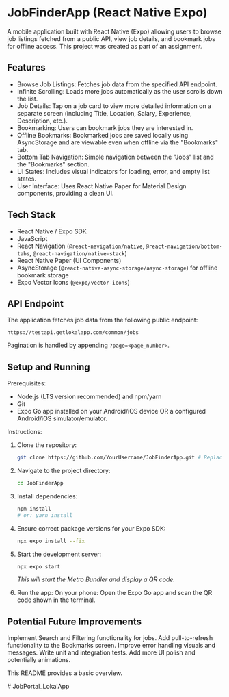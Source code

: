 # JobFinderApp (React Native Expo)

A mobile application built with React Native (Expo) allowing users to browse job listings fetched from a public API, view job details, and bookmark jobs for offline access. This project was created as part of an assignment.

## Features

*   Browse Job Listings: Fetches job data from the specified API endpoint.
*   Infinite Scrolling: Loads more jobs automatically as the user scrolls down the list.
*   Job Details: Tap on a job card to view more detailed information on a separate screen (including Title, Location, Salary, Experience, Description, etc.).
*   Bookmarking: Users can bookmark jobs they are interested in.
*   Offline Bookmarks: Bookmarked jobs are saved locally using AsyncStorage and are viewable even when offline via the "Bookmarks" tab.
*   Bottom Tab Navigation: Simple navigation between the "Jobs" list and the "Bookmarks" section.
*   UI States: Includes visual indicators for loading, error, and empty list states.
*   User Interface: Uses React Native Paper for Material Design components, providing a clean UI.

## Tech Stack

*   React Native / Expo SDK
*   JavaScript
*   React Navigation (`@react-navigation/native`, `@react-navigation/bottom-tabs`, `@react-navigation/native-stack`)
*   React Native Paper (UI Components)
*   AsyncStorage (`@react-native-async-storage/async-storage`) for offline bookmark storage
*   Expo Vector Icons (`@expo/vector-icons`)

## API Endpoint

The application fetches job data from the following public endpoint:

`https://testapi.getlokalapp.com/common/jobs`

Pagination is handled by appending `?page=<page_number>`.



## Setup and Running

Prerequisites:

*   Node.js (LTS version recommended) and npm/yarn
*   Git
*   Expo Go app installed on your Android/iOS device OR a configured Android/iOS simulator/emulator.

Instructions:

1. Clone the repository:
    ```bash
    git clone https://github.com/YourUsername/JobFinderApp.git # Replace with your actual repository URL
    ```

2. Navigate to the project directory:
    ```bash
    cd JobFinderApp
    ```

3. Install dependencies:
    ```bash
    npm install
    # or: yarn install
    ```

4.  Ensure correct package versions for your Expo SDK:
    ```bash
    npx expo install --fix
    ```

5. Start the development server:
    ```bash
    npx expo start
    ```
    *This will start the Metro Bundler and display a QR code.*

6. Run the app:
      On your phone: Open the Expo Go app and scan the QR code shown in the terminal.



## Potential Future Improvements

  Implement Search and Filtering functionality for jobs.
  Add pull-to-refresh functionality to the Bookmarks screen.
  Improve error handling visuals and messages.
  Write unit and integration tests.
  Add more UI polish and potentially animations.



This README provides a basic overview.      

#   J o b P o r t a l _ L o k a l A p p 
 
 
